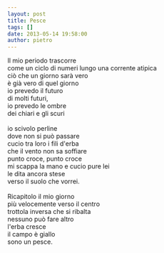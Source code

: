 ```yaml
---
layout: post
title: Pesce
tags: []
date: 2013-05-14 19:58:00
author: pietro
---
```

Il mio periodo trascorre<br/>come un ciclo di numeri lungo una corrente atipica<br/>ciò che un giorno sarà vero<br/>è già vero di quel giorno<br/>io prevedo il futuro<br/>di molti futuri,<br/>io prevedo le ombre<br/>dei chiari e gli scuri<br/><br/>io scivolo perline<br/>dove non si può passare<br/>cucio tra loro i fili d'erba<br/>che il vento non sa soffiare<br/>punto croce, punto croce<br/>mi scappa la mano e cucio pure lei<br/>le dita ancora stese<br/>verso il suolo che vorrei.<br/><br/>Ricapitolo il mio giorno<br/>più velocemente verso il centro<br/>trottola inversa che si ribalta<br/>nessuno può fare altro<br/>l'erba cresce<br/>il campo è giallo<br/>sono un pesce.
